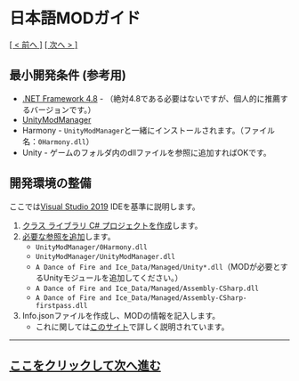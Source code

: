 # 日本語MODガイド
<ins>[[ < 前へ ]](./main.md)</ins> <ins>[[ 次へ > ]](./dev-2.md)</ins>

## 最小開発条件 (参考用)
* [.NET Framework 4.8](https://go.microsoft.com/fwlink/?linkid=2088517) - （絶対4.8である必要はないですが、個人的に推薦するバージョンです。）
* [UnityModManager](https://github.com/newman55/unity-mod-manager)
* Harmony - `UnityModManager`と一緒にインストールされます。（ファイル名：`0Harmony.dll`）
* Unity - ゲームのフォルダ内のdllファイルを参照に追加すればOKです。

## 開発環境の整備

ここでは[Visual Studio 2019](https://visualstudio.microsoft.com/) IDEを基準に説明します。

1. [クラス ライブラリ C# プロジェクトを作成](https://docs.microsoft.com/ja-jp/dotnet/core/tutorials/library-with-visual-studio)します。
2. [必要な参照を追加](https://docs.microsoft.com/ja-jp/visualstudio/ide/managing-references-in-a-project?view=vs-2019)します。
    * `UnityModManager/0Harmony.dll`
    * `UnityModManager/UnityModManager.dll`
    * `A Dance of Fire and Ice_Data/Managed/Unity*.dll`（MODが必要とするUnityモジュールを追加してください。）
    * `A Dance of Fire and Ice_Data/Managed/Assembly-CSharp.dll`
    * `A Dance of Fire and Ice_Data/Managed/Assembly-CSharp-firstpass.dll`
3. Info.jsonファイルを作成し、MODの情報を記入します。
    * これに関しては[このサイト](https://wiki.nexusmods.com/index.php/How_to_create_mod_for_unity_game)で詳しく説明されています。

---

## [ここをクリックして次へ進む](./dev-2.md)